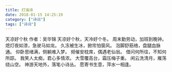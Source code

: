 ```yaml
---
title: 打油诗
date: 2018-01-15 14:25:19
category: ["诗词"]
tags: ["诗词"]
---
```

天凉好个秋
作者：吴华锦
天凉好个秋，天冷好个冬。
周末勤劳动，加班到晚钟。
熄灯夜如漆，急驶马如龙。
久冻被生冰，掀帘怕窗风。
泡脚舒筋络，盘腿血脉通。
仰卧思绪满，侧躺难入梦。
频催安枕席，偶遇老仙翁。
借问何所往，不知何所踪。
我笑人太痴，君心多情浓。
大雪覆高台，霜压梅子重。
闲云洗清月，雁荡绕山空。
神游天地外，落笔小诗丛。
愿寄书生意，萍水一相逢。
